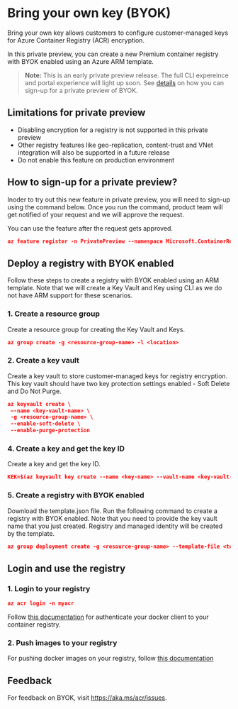 # Bring your own key (BYOK)

Bring your own key allows customers to configure customer-managed keys for Azure Container Registry (ACR) encryption. 

In this private preview, you can create a new Premium container registry with BYOK enabled using an Azure ARM template. 
 
> **Note:** This is an early private preview release. The full CLI expereince and portal experience will light up soon. See [details](#how-to-sign-up-for-a-private-preview) on how you can sign-up for a private preview of BYOK.

## Limitations for private preview

* Disabling encryption for a registry is not supported in this private preview 
* Other registry features like geo-replication, content-trust and VNet integration will also be supported in a future release
* Do not enable this feature on production environment

## How to sign-up for a private preview?

Inoder to try out this new feature in private preview, you will need to sign-up using the command below. Once you run the command, product team will get notified of your request and we will approve the request.

You can use the feature after the request gets approved.

```json
az feature register -n PrivatePreview --namespace Microsoft.ContainerRegistry --subscription <subscriptionId>
```

## Deploy a registry with BYOK enabled

Follow these steps to create a registry with BYOK enabled using an ARM template. Note that we will create a Key Vault and Key using CLI as we do not have ARM support for these scenarios.

### 1. Create a resource group

Create a resource group for creating the Key Vault and Keys.

```json
az group create -g <resource-group-name> -l <location> 
```

### 2. Create a key vault

Create a key vault to store customer-managed keys for registry encryption. This key vault should have two key protection settings enabled - Soft Delete and Do Not Purge. 

```json
az keyvault create \
 –-name <key-vault-name> \
 -g <resource-group-name> \
 --enable-soft-delete \
 --enable-purge-protection
```

### 4. Create a key and get the key ID
	 
 Create a key and get the key ID.
 
 ```json
 KEK=$(az keyvault key create --name <key-name> --vault-name <key-vault-name> --query key.kid -o tsv)
 ```
 
 ### 5. Create a registry with BYOK enabled

Download the template.json file. Run the following command to create a registry with BYOK enabled. Note that you need to provide the key vault name that you just created. Registry and managed identity will be created by the template.
  
```json
az group deployment create -g <resource-group-name> --template-file <template.json> --parameters vault_name=<ey-vault-name> registry_name=<registry-name> identity_name=<managed-identity> kek_id=$KEK
```

## Login and use the registry

### 1. Login to your registry

```json
az acr login -n myacr
```
Follow [this documentation](https://docs.microsoft.com/en-us/azure/container-registry/container-registry-authentication) for authenticate your docker client to your container registry.

### 2. Push images to your registry

For pushing docker images on your registry, follow [this documentation](https://docs.microsoft.com/en-us/azure/container-registry/container-registry-get-started-docker-cli)

## Feedback

For feedback on BYOK, visit https://aka.ms/acr/issues.

